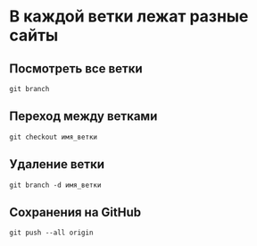 # В каждой ветки лежат разные сайты

## Посмотреть все ветки
```
git branch
```
## Переход между ветками
```
git checkout имя_ветки
```
## Удаление ветки
```
git branch -d имя_ветки
```
## Сохранения на GitHub
```
git push --all origin
```